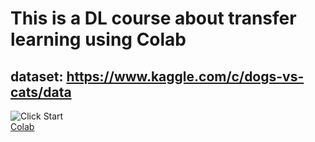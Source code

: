 # This is a DL course about transfer learning using Colab
## dataset: https://www.kaggle.com/c/dogs-vs-cats/data
![Click Start](https://img.shields.io/badge/-Click%20Start-blue)  
[Colab](https://colab.research.google.com/github/JackyPro/DL_imageclassification/blob/main/DL_Vgg16_demo_v2.ipynb)
